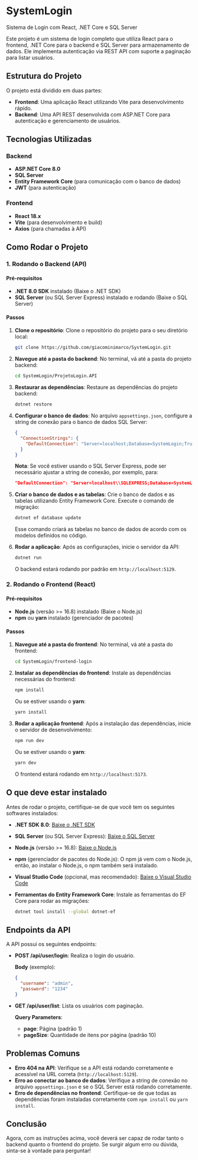 # SystemLogin
Sistema de Login com React, .NET Core e SQL Server

Este projeto é um sistema de login completo que utiliza React para o frontend, .NET Core para o backend e SQL Server para armazenamento de dados. Ele implementa autenticação via REST API com suporte a paginação para listar usuários.

## Estrutura do Projeto

O projeto está dividido em duas partes:

- **Frontend**: Uma aplicação React utilizando Vite para desenvolvimento rápido.
- **Backend**: Uma API REST desenvolvida com ASP.NET Core para autenticação e gerenciamento de usuários.

## Tecnologias Utilizadas

### Backend
- **ASP.NET Core 8.0**
- **SQL Server**
- **Entity Framework Core** (para comunicação com o banco de dados)
- **JWT** (para autenticação)

### Frontend
- **React 18.x**
- **Vite** (para desenvolvimento e build)
- **Axios** (para chamadas à API)

## Como Rodar o Projeto

### 1. Rodando o Backend (API)

#### Pré-requisitos
- **.NET 8.0 SDK** instalado (Baixe o .NET SDK)
- **SQL Server** (ou SQL Server Express) instalado e rodando (Baixe o SQL Server)

#### Passos

1. **Clone o repositório**: Clone o repositório do projeto para o seu diretório local:

    ```bash
    git clone https://github.com/giacominimarco/SystemLogin.git
    ```

2. **Navegue até a pasta do backend**: No terminal, vá até a pasta do projeto backend:

    ```bash
    cd SystemLogin/ProjetoLogin.API
    ```

3. **Restaurar as dependências**: Restaure as dependências do projeto backend:

    ```bash
    dotnet restore
    ```

4. **Configurar o banco de dados**: No arquivo `appsettings.json`, configure a string de conexão para o banco de dados SQL Server:

    ```json
    {
      "ConnectionStrings": {
        "DefaultConnection": "Server=localhost;Database=SystemLogin;Trusted_Connection=True;"
      }
    }
    ```

    **Nota**: Se você estiver usando o SQL Server Express, pode ser necessário ajustar a string de conexão, por exemplo, para:

    ```json
    "DefaultConnection": "Server=localhost\\SQLEXPRESS;Database=SystemLogin;Trusted_Connection=True;"
    ```

5. **Criar o banco de dados e as tabelas**: Crie o banco de dados e as tabelas utilizando Entity Framework Core. Execute o comando de migração:

    ```bash
    dotnet ef database update
    ```

    Esse comando criará as tabelas no banco de dados de acordo com os modelos definidos no código.

6. **Rodar a aplicação**: Após as configurações, inicie o servidor da API:

    ```bash
    dotnet run
    ```

    O backend estará rodando por padrão em `http://localhost:5129`.

### 2. Rodando o Frontend (React)

#### Pré-requisitos
- **Node.js** (versão >= 16.8) instalado (Baixe o Node.js)
- **npm** ou **yarn** instalado (gerenciador de pacotes)

#### Passos

1. **Navegue até a pasta do frontend**: No terminal, vá até a pasta do frontend:

    ```bash
    cd SystemLogin/frontend-login
    ```

2. **Instalar as dependências do frontend**: Instale as dependências necessárias do frontend:

    ```bash
    npm install
    ```

    Ou se estiver usando o **yarn**:

    ```bash
    yarn install
    ```

3. **Rodar a aplicação frontend**: Após a instalação das dependências, inicie o servidor de desenvolvimento:

    ```bash
    npm run dev
    ```

    Ou se estiver usando o **yarn**:

    ```bash
    yarn dev
    ```

    O frontend estará rodando em `http://localhost:5173`.

## O que deve estar instalado

Antes de rodar o projeto, certifique-se de que você tem os seguintes softwares instalados:

- **.NET SDK 8.0**: [Baixe o .NET SDK](https://dotnet.microsoft.com/download)
- **SQL Server** (ou SQL Server Express): [Baixe o SQL Server](https://www.microsoft.com/pt-br/sql-server/sql-server-downloads)
- **Node.js** (versão >= 16.8): [Baixe o Node.js](https://nodejs.org/en/download/)
- **npm** (gerenciador de pacotes do Node.js): O npm já vem com o Node.js, então, ao instalar o Node.js, o npm também será instalado.
- **Visual Studio Code** (opcional, mas recomendado): [Baixe o Visual Studio Code](https://code.visualstudio.com/)
- **Ferramentas do Entity Framework Core**: Instale as ferramentas do EF Core para rodar as migrações:

    ```bash
    dotnet tool install --global dotnet-ef
    ```

## Endpoints da API

A API possui os seguintes endpoints:

- **POST /api/user/login**: Realiza o login do usuário.

    **Body** (exemplo):

    ```json
    {
      "username": "admin",
      "password": "1234"
    }
    ```

- **GET /api/user/list**: Lista os usuários com paginação.

    **Query Parameters**:
    - **page**: Página (padrão 1)
    - **pageSize**: Quantidade de itens por página (padrão 10)

## Problemas Comuns

- **Erro 404 na API**: Verifique se a API está rodando corretamente e acessível na URL correta (`http://localhost:5129`).
- **Erro ao conectar ao banco de dados**: Verifique a string de conexão no arquivo `appsettings.json` e se o SQL Server está rodando corretamente.
- **Erro de dependências no frontend**: Certifique-se de que todas as dependências foram instaladas corretamente com `npm install` ou `yarn install`.

## Conclusão

Agora, com as instruções acima, você deverá ser capaz de rodar tanto o backend quanto o frontend do projeto. Se surgir algum erro ou dúvida, sinta-se à vontade para perguntar!
